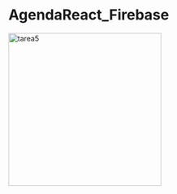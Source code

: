 # AgendaReact_Firebase
<img width="301" alt="tarea5" src="https://user-images.githubusercontent.com/63733274/162875301-9e9b8d0a-e07a-408a-90a1-b9fdda4ccbdd.png">
